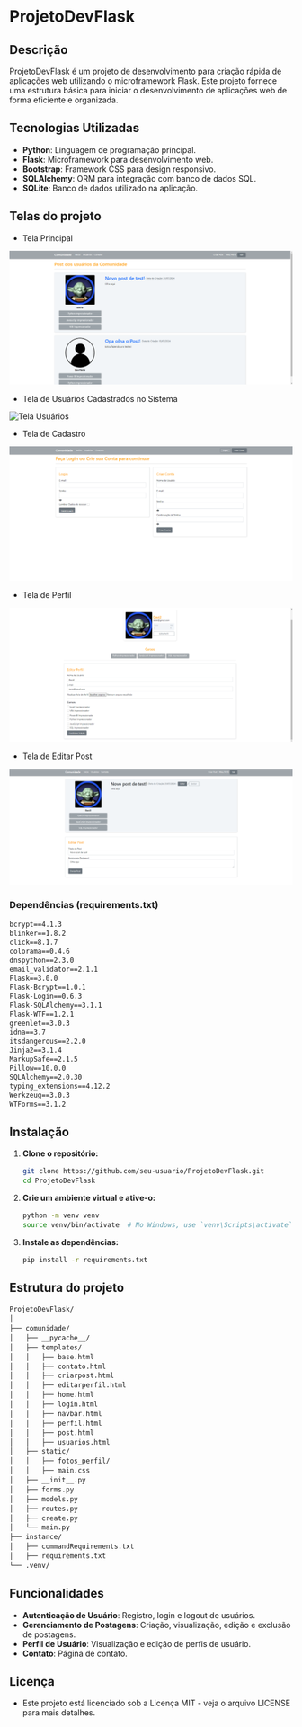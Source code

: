 # ProjetoDevFlask

## Descrição

ProjetoDevFlask é um projeto de desenvolvimento para criação rápida de aplicações web utilizando o microframework Flask. Este projeto fornece uma estrutura básica para iniciar o desenvolvimento de aplicações web de forma eficiente e organizada.

## Tecnologias Utilizadas

- **Python**: Linguagem de programação principal.
- **Flask**: Microframework para desenvolvimento web.
- **Bootstrap**: Framework CSS para design responsivo.
- **SQLAlchemy**: ORM para integração com banco de dados SQL.
- **SQLite**: Banco de dados utilizado na aplicação.

## Telas do projeto

- Tela Principal

![Tela Principal](https://github.com/ExtraProjects860/ProjetoDevFlask/blob/main/Imagens%20do%20Site/TelaPrincipal.png)

- Tela de Usuários Cadastrados no Sistema

![Tela Usuários](https://github.com/ExtraProjects860/ProjetoDevFlask/blob/main/Imagens%20do%20Site/TelaUsu%C3%A1rios.png)

- Tela de Cadastro

![Tela de Cadastro](https://github.com/ExtraProjects860/ProjetoDevFlask/blob/main/Imagens%20do%20Site/TelaLoginCadastro.png)

- Tela de Perfil

![Tela de Perfil](https://github.com/ExtraProjects860/ProjetoDevFlask/blob/main/Imagens%20do%20Site/TelaPerfil.png)

- Tela de Editar Post

![Tela de Editar Post](https://github.com/ExtraProjects860/ProjetoDevFlask/blob/main/Imagens%20do%20Site/TelaEditarPost.png)

### Dependências (requirements.txt)

  ```plaintext
  bcrypt==4.1.3
  blinker==1.8.2
  click==8.1.7
  colorama==0.4.6
  dnspython==2.3.0
  email_validator==2.1.1
  Flask==3.0.0
  Flask-Bcrypt==1.0.1
  Flask-Login==0.6.3
  Flask-SQLAlchemy==3.1.1
  Flask-WTF==1.2.1
  greenlet==3.0.3
  idna==3.7
  itsdangerous==2.2.0
  Jinja2==3.1.4
  MarkupSafe==2.1.5
  Pillow==10.0.0
  SQLAlchemy==2.0.30
  typing_extensions==4.12.2
  Werkzeug==3.0.3
  WTForms==3.1.2
  ```

## Instalação

1. **Clone o repositório:**

   ```bash
   git clone https://github.com/seu-usuario/ProjetoDevFlask.git
   cd ProjetoDevFlask
   ```

2. **Crie um ambiente virtual e ative-o:**

   ```bash
   python -m venv venv
   source venv/bin/activate  # No Windows, use `venv\Scripts\activate`
   ```

3. **Instale as dependências:**

   ```bash
   pip install -r requirements.txt
   ```

## Estrutura do projeto

  ```bash
  ProjetoDevFlask/
  │
  ├── comunidade/
  │   ├── __pycache__/
  │   ├── templates/
  │   │   ├── base.html
  │   │   ├── contato.html
  │   │   ├── criarpost.html
  │   │   ├── editarperfil.html
  │   │   ├── home.html
  │   │   ├── login.html
  │   │   ├── navbar.html
  │   │   ├── perfil.html
  │   │   ├── post.html
  │   │   ├── usuarios.html
  │   ├── static/
  │   │   ├── fotos_perfil/
  │   │   ├── main.css
  │   ├── __init__.py
  │   ├── forms.py
  │   ├── models.py
  │   ├── routes.py
  │   ├── create.py
  │   └── main.py
  ├── instance/
  │   ├── commandRequirements.txt
  │   ├── requirements.txt
  └── .venv/
  ```

## Funcionalidades
- **Autenticação de Usuário**: Registro, login e logout de usuários.
- **Gerenciamento de Postagens**: Criação, visualização, edição e exclusão de postagens.
- **Perfil de Usuário**: Visualização e edição de perfis de usuário.
- **Contato**: Página de contato.

## Licença
- Este projeto está licenciado sob a Licença MIT - veja o arquivo LICENSE para mais detalhes.
